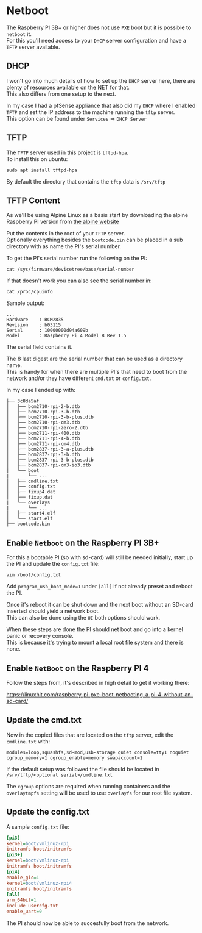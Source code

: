 # Netboot

The Raspberry PI 3B+ or higher does not use `PXE` boot but it is possible to `netboot` it.  
For this you'll need access to your `DHCP` server configuration and have a `TFTP` server available.  

## DHCP

I won't go into much details of how to set up the `DHCP` server here, there are plenty of resources available on the NET for that.  
This also differs from one setup to the next.  

In my case I had a pfSense appliance that also did my `DHCP` where I enabled `TFTP` and set the IP address to the machine running the `tftp` server.  
This option can be found under `Services` => `DHCP Server`

## TFTP

The `TFTP` server used in this project is `tftpd-hpa`.  
To install this on ubuntu:

```console
sudo apt install tftpd-hpa
```

By default the directory that contains the `tftp` data is `/srv/tftp`

## TFTP Content

As we'll be using Alpine Linux as a basis start by downloading the alpine Raspberry PI version from [the alpine website](https://www.alpinelinux.org/downloads/)

Put the contents in the root of your `TFTP` server.  
Optionally everything besides the `bootcode.bin` can be placed in a sub directory with as name the PI's serial number.  

To get the PI's serial number run the following on the PI:

```console
cat /sys/firmware/devicetree/base/serial-number
```

If that doesn't work you can also see the serial number in:

```console
cat /proc/cpuinfo
```

Sample output:

```text
...
Hardware	: BCM2835
Revision	: b03115
Serial		: 10000000d94a609b
Model		: Raspberry Pi 4 Model B Rev 1.5
```

The serial field contains it.

The 8 last digest are the serial number that can be used as a directory name.  
This is handy for when there are multiple PI's that need to boot from the network and/or they have different `cmd.txt` or `config.txt`.

In my case I ended up with:

```
├── 3c8da5af
│   ├── bcm2710-rpi-2-b.dtb
│   ├── bcm2710-rpi-3-b.dtb
│   ├── bcm2710-rpi-3-b-plus.dtb
│   ├── bcm2710-rpi-cm3.dtb
│   ├── bcm2710-rpi-zero-2.dtb
│   ├── bcm2711-rpi-400.dtb
│   ├── bcm2711-rpi-4-b.dtb
│   ├── bcm2711-rpi-cm4.dtb
│   ├── bcm2837-rpi-3-a-plus.dtb
│   ├── bcm2837-rpi-3-b.dtb
│   ├── bcm2837-rpi-3-b-plus.dtb
│   ├── bcm2837-rpi-cm3-io3.dtb
|   └── boot
|       └── ...
│   ├── cmdline.txt
│   ├── config.txt
│   ├── fixup4.dat
│   ├── fixup.dat
|   └── overlays
|       └── ...
│   ├── start4.elf
│   └── start.elf
├── bootcode.bin
```

## Enable `Netboot` on the Raspberry PI 3B+

For this a bootable PI (so with sd-card) will still be needed initially, start up the PI and update the `config.txt` file:

```console
vim /boot/config.txt
```

Add `program_usb_boot_mode=1` under `[all]` if not already preset and reboot the PI.  

Once it's reboot it can be shut down and the next boot without an SD-card inserted should yield a network boot.  
This can also be done using the `UI` both options should work.  

When these steps are done the PI should net boot and go into a kernel panic or recovery console.  
This is because it's trying to mount a local root file system and there is none.

## Enable `NetBoot` on the Raspberry PI 4

Follow the steps from, it's described in high detail to get it working there:

https://linuxhit.com/raspberry-pi-pxe-boot-netbooting-a-pi-4-without-an-sd-card/

## Update the cmd.txt

Now in the copied files that are located on the `tftp` server, edit the `cmdline.txt` with:

```text
modules=loop,squashfs,sd-mod,usb-storage quiet console=tty1 noquiet cgroup_memory=1 cgroup_enable=memory swapaccount=1
```

If the default setup was followed the file should be located in `/srv/tftp/<optional serial>/cmdline.txt`

The `cgroup` options are required when running containers and the `overlaytmpfs` setting will be used to use `overlayfs` for our root file system.

## Update the config.txt

A sample `config.txt` file:

```ini
[pi3]
kernel=boot/vmlinuz-rpi
initramfs boot/initramfs
[pi3+]
kernel=boot/vmlinuz-rpi
initramfs boot/initramfs
[pi4]
enable_gic=1
kernel=boot/vmlinuz-rpi4
initramfs boot/initramfs
[all]
arm_64bit=1
include usercfg.txt
enable_uart=0
```

The PI should now be able to succesfully boot from the network.

